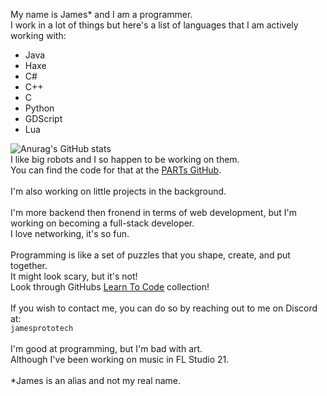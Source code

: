 My name is James* and I am a programmer.\
I work in a lot of things but here's a list of languages that I am actively working with:
- Java
- Haxe
- C#
- C++
- C
- Python
- GDScript
- Lua
<!-- md moment -->

![Anurag's GitHub stats](https://github-readme-stats.vercel.app/api?username=awsomeworld304&show_icons=true&theme=transparent)\
I like big robots and I so happen to be working on them.\
You can find the code for that at the [PARTs GitHub](https://github.com/3492PARTs).\
\
I'm also working on little projects in the background.\
\
I'm more backend then fronend in terms of web development, but I'm working on becoming a full-stack developer.\
I love networking, it's so fun.\
\
Programming is like a set of puzzles that you shape, create, and put together.\
It might look scary, but it's not!\
Look through GitHubs [Learn To Code](https://github.com/collections/learn-to-code) collection!\
\
If you wish to contact me, you can do so by reaching out to me on Discord at:\
```jamesprototech```\
\
I'm good at programming, but I'm bad with art.\
Although I've been working on music in FL Studio 21.\
\
*James is an alias and not my real name.


<!--- Ignore this!! Old stuff.
- 👋 Hi, I’m James!
- 👀 I’m interested in becoming a full stack developer.
- 🌱 I’m currently learning C#, C++.
- 💞️ I’m looking to collaborate on nothing yet, might change in the future.
- 📫 How to reach me: 'jamesprototech' on Discord.


Awsomeworld304/Awsomeworld304 is a ✨ special ✨ repository because its `README.md` (this file) appears on your GitHub profile.
You can click the Preview link to take a look at your changes.
--->
